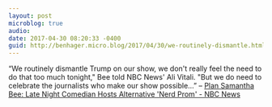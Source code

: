 ```yaml
---
layout: post
microblog: true
audio: 
date: 2017-04-30 08:20:33 -0400
guid: http://benhager.micro.blog/2017/04/30/we-routinely-dismantle.html
---
```

“We routinely dismantle Trump on our show, we don't really feel the need to do that too much tonight," Bee told NBC News' Ali Vitali. "But we do need to celebrate the journalists who make our show possible…” – [Plan Samantha Bee: Late Night Comedian Hosts Alternative 'Nerd Prom' - NBC News](http://www.nbcnews.com/news/us-news/plan-samantha-bee-late-night-comedian-hosts-alternative-nerd-prom-n752871?cid=sm_npd_nn_tw_ma)
